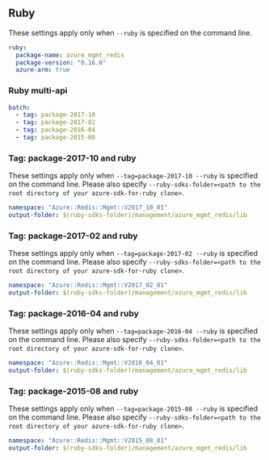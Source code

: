 ## Ruby

These settings apply only when `--ruby` is specified on the command line.

``` yaml $(ruby)
ruby:
  package-name: azure_mgmt_redis
  package-version: "0.16.0"
  azure-arm: true
```

### Ruby multi-api

``` yaml $(ruby) && $(multiapi)
batch:
  - tag: package-2017-10
  - tag: package-2017-02
  - tag: package-2016-04
  - tag: package-2015-08
```

### Tag: package-2017-10 and ruby

These settings apply only when `--tag=package-2017-10 --ruby` is specified on the command line.
Please also specify `--ruby-sdks-folder=<path to the root directory of your azure-sdk-for-ruby clone>`.

``` yaml $(tag) == 'package-2017-10' && $(ruby)
namespace: "Azure::Redis::Mgmt::V2017_10_01"
output-folder: $(ruby-sdks-folder)/management/azure_mgmt_redis/lib
```

### Tag: package-2017-02 and ruby

These settings apply only when `--tag=package-2017-02 --ruby` is specified on the command line.
Please also specify `--ruby-sdks-folder=<path to the root directory of your azure-sdk-for-ruby clone>`.

``` yaml $(tag) == 'package-2017-02' && $(ruby)
namespace: "Azure::Redis::Mgmt::V2017_02_01"
output-folder: $(ruby-sdks-folder)/management/azure_mgmt_redis/lib
```

### Tag: package-2016-04 and ruby

These settings apply only when `--tag=package-2016-04 --ruby` is specified on the command line.
Please also specify `--ruby-sdks-folder=<path to the root directory of your azure-sdk-for-ruby clone>`.

``` yaml $(tag) == 'package-2016-04' && $(ruby)
namespace: "Azure::Redis::Mgmt::V2016_04_01"
output-folder: $(ruby-sdks-folder)/management/azure_mgmt_redis/lib
```

### Tag: package-2015-08 and ruby

These settings apply only when `--tag=package-2015-08 --ruby` is specified on the command line.
Please also specify `--ruby-sdks-folder=<path to the root directory of your azure-sdk-for-ruby clone>`.

``` yaml $(tag) == 'package-2015-08' && $(ruby)
namespace: "Azure::Redis::Mgmt::V2015_08_01"
output-folder: $(ruby-sdks-folder)/management/azure_mgmt_redis/lib
```

